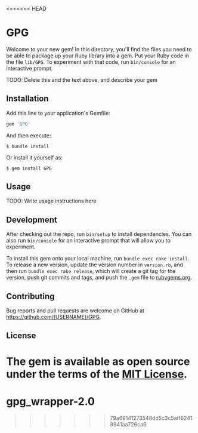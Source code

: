 <<<<<<< HEAD
# GPG

Welcome to your new gem! In this directory, you'll find the files you need to be able to package up your Ruby library into a gem. Put your Ruby code in the file `lib/GPG`. To experiment with that code, run `bin/console` for an interactive prompt.

TODO: Delete this and the text above, and describe your gem

## Installation

Add this line to your application's Gemfile:

```ruby
gem 'GPG'
```

And then execute:

    $ bundle install

Or install it yourself as:

    $ gem install GPG

## Usage

TODO: Write usage instructions here

## Development

After checking out the repo, run `bin/setup` to install dependencies. You can also run `bin/console` for an interactive prompt that will allow you to experiment.

To install this gem onto your local machine, run `bundle exec rake install`. To release a new version, update the version number in `version.rb`, and then run `bundle exec rake release`, which will create a git tag for the version, push git commits and tags, and push the `.gem` file to [rubygems.org](https://rubygems.org).

## Contributing

Bug reports and pull requests are welcome on GitHub at https://github.com/[USERNAME]/GPG.


## License

The gem is available as open source under the terms of the [MIT License](https://opensource.org/licenses/MIT).
=======
# gpg_wrapper-2.0
>>>>>>> 79a69141273548dd5c3c5aff62418941aa726ca6
